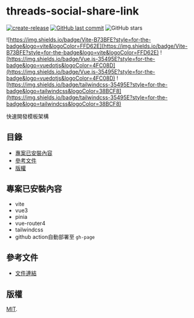 # threads-social-share-link

[![create-release](https://github.com/connectshark/threads-social-share-link/actions/workflows/create-release.yml/badge.svg?branch=main)](https://github.com/connectshark/threads-social-share-link/actions/workflows/create-release.yml)
[![GitHub last commit](https://img.shields.io/github/last-commit/connectshark/threads-social-share-link.svg?style=flat)](https://github.com/connectshark/threads-social-share-link)
![GitHub stars](https://img.shields.io/github/stars/connectshark/threads-social-share-link.svg?style=social&label=Stars&style=plastic)


![https://img.shields.io/badge/Vite-B73BFE?style=for-the-badge&logo=vite&logoColor=FFD62E](https://img.shields.io/badge/Vite-B73BFE?style=for-the-badge&logo=vite&logoColor=FFD62E)
![https://img.shields.io/badge/Vue.js-35495E?style=for-the-badge&logo=vuedotjs&logoColor=4FC08D](https://img.shields.io/badge/Vue.js-35495E?style=for-the-badge&logo=vuedotjs&logoColor=4FC08D)
![https://img.shields.io/badge/tailwindcss-35495E?style=for-the-badge&logo=tailwindcss&logoColor=38BCF8](https://img.shields.io/badge/tailwindcss-35495E?style=for-the-badge&logo=tailwindcss&logoColor=38BCF8)

快速開發模板架構

## 目錄

- [專案已安裝內容](#專案已安裝內容)
- [參考文件](#參考文件)
- [版權](#版權)
## 專案已安裝內容

- vite
- vue3
- pinia
- vue-router4
- tailwindcss
- github action自動部署至 `gh-page`

## 參考文件

- [文件連結](https://developers.facebook.com/docs/threads/threads-web-intents/)

## 版權

[MIT](/LICENSE).